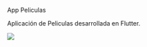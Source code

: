 
App Peliculas 

Aplicación de Peliculas desarrollada en Flutter.

![](lib/images/screenshot.jpg|width=200)
